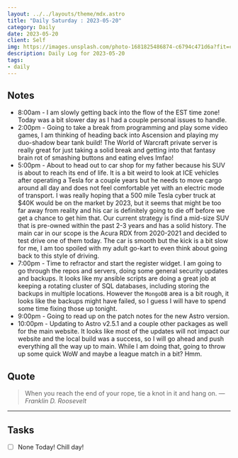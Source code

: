 ```yaml
---
layout: ../../layouts/theme/mdx.astro
title: "Daily Saturday : 2023-05-20"
category: Daily
date: 2023-05-20
client: Self
img: https://images.unsplash.com/photo-1681825486874-c6794c471d6a?fit=crop&q=85&w=1400&h=700
description: Daily Log for 2023-05-20
tags:
- daily
---
```


## Notes

- 8:00am - I am slowly getting back into the flow of the EST time zone! Today was a bit slower day as I had a couple personal issues to handle.
- 2:00pm - Going to take a break from programming and play some video games, I am thinking of heading back into Ascension and playing my duo-shadow bear tank build! The World of Warcraft private server is really great for just taking a solid break and getting into that fantasy brain rot of smashing buttons and eating elves lmfao!
- 5:00pm - About to head out to car shop for my father because his SUV is about to reach its end of life. It is a bit weird to look at ICE vehicles after operating a Tesla for a couple years but he needs to move cargo around all day and does not feel comfortable yet with an electric mode of transport. I was really hoping that a 500 mile Tesla cyber truck at $40K would be on the market by 2023, but it seems that might be too far away from reality and his car is definitely going to die off before we get a chance to get him that. Our current strategy is find a mid-size SUV that is pre-owned within the past 2-3 years and has a solid history. The main car in our scope is the Acura RDX from 2020-2021 and decided to test drive one of them today. The car is smooth but the kick is a bit slow for me, I am too spoiled with my adult go-kart to even think about going back to this style of driving. 
- 7:00pm - Time to refractor and start the register widget. I am going to go through the repos and servers, doing some general security updates and backups. It looks like my ansible scripts are doing a great job at keeping a rotating cluster of SQL databases, including storing the backups in multiple locations. However the `MongoDB` area is a bit rough, it looks like the backups might have failed, so I guess I will have to spend some time fixing those up tonight. 
- 9:00pm - Going to read up on the patch notes for the new Astro version.
- 10:00pm - Updating to Astro v2.5.1 and a couple other packages as well for the main website. It looks like most of the updates will not impact our website and the local build was a success, so I will go ahead and push everything all the way up to main. While I am doing that, going to throw up some quick WoW and maybe a league match in a bit? Hmm.

## Quote

> When you reach the end of your rope, tie a knot in it and hang on.
> — <cite>Franklin D. Roosevelt</cite>

---

## Tasks

- [ ] None Today! Chill day!